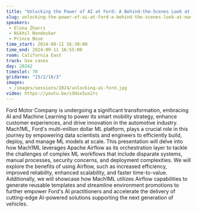 ```yaml
---
title: "Unlocking the Power of AI at Ford: A Behind-the-Scenes Look at Mach1ML and Airflow"
slug: unlocking-the-power-of-ai-at-ford-a-behind-the-scenes-look-at-mach1ml-and-airflow
speakers:
 - Elona Zharri
 - Nikhil Nandoskar
 - Prince Bose
time_start: 2024-09-11 16:30:00
time_end: 2024-09-11 16:55:00
room: California East
track: Use cases
day: 20242
timeslot: 70
gridarea: "15/2/16/3"
images: 
 - /images/sessions/2024/unlocking-ai-ford.jpg
video: https://youtu.be/s5Hxx5ux2rc
---
```


Ford Motor Company is undergoing a significant transformation, embracing AI and Machine Learning to power its smart mobility strategy, enhance customer experiences, and drive innovation in the automotive industry. Mach1ML, Ford's multi-million dollar ML platform, plays a crucial role in this journey by empowering data scientists and engineers to efficiently build, deploy, and manage ML models at scale. This presentation will delve into how Mach1ML leverages Apache Airflow as its orchestration layer to tackle the challenges of complex ML workflows that include disparate systems, manual processes, security concerns, and deployment complexities. We will explore the benefits of using Airflow, such as increased efficiency, improved reliability, enhanced scalability, and faster time-to-value. Additionally, we will showcase how Mach1ML utilizes Airflow capabilities to generate reusable templates and streamline environment promotions to further empower Ford's AI practitioners and accelerate the delivery of cutting-edge AI-powered solutions supporting the next generation of vehicles.